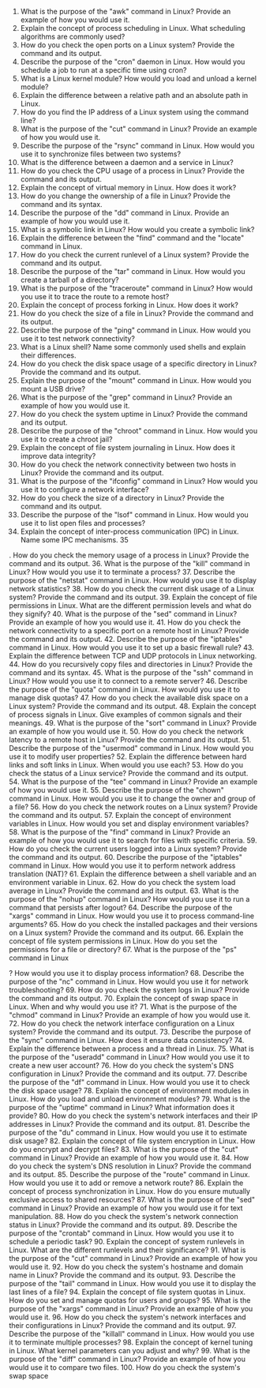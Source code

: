 

1. What is the purpose of the "awk" command in Linux? Provide an example of how you would use it.
2. Explain the concept of process scheduling in Linux. What scheduling algorithms are commonly used?
3. How do you check the open ports on a Linux system? Provide the command and its output.
4. Describe the purpose of the "cron" daemon in Linux. How would you schedule a job to run at a specific time using cron?
5. What is a Linux kernel module? How would you load and unload a kernel module?
6. Explain the difference between a relative path and an absolute path in Linux.
7. How do you find the IP address of a Linux system using the command line?
8. What is the purpose of the "cut" command in Linux? Provide an example of how you would use it.
9. Describe the purpose of the "rsync" command in Linux. How would you use it to synchronize files between two systems?
10. What is the difference between a daemon and a service in Linux?
11. How do you check the CPU usage of a process in Linux? Provide the command and its output.
12. Explain the concept of virtual memory in Linux. How does it work?
13. How do you change the ownership of a file in Linux? Provide the command and its syntax.
14. Describe the purpose of the "dd" command in Linux. Provide an example of how you would use it.
15. What is a symbolic link in Linux? How would you create a symbolic link?
16. Explain the difference between the "find" command and the "locate" command in Linux.
17. How do you check the current runlevel of a Linux system? Provide the command and its output.
18. Describe the purpose of the "tar" command in Linux. How would you create a tarball of a directory?
19. What is the purpose of the "traceroute" command in Linux? How would you use it to trace the route to a remote host?
20. Explain the concept of process forking in Linux. How does it work?
21. How do you check the size of a file in Linux? Provide the command and its output.
22. Describe the purpose of the "ping" command in Linux. How would you use it to test network connectivity?
23. What is a Linux shell? Name some commonly used shells and explain their differences.
24. How do you check the disk space usage of a specific directory in Linux? Provide the command and its output.
25. Explain the purpose of the "mount" command in Linux. How would you mount a USB drive?
26. What is the purpose of the "grep" command in Linux? Provide an example of how you would use it.
27. How do you check the system uptime in Linux? Provide the command and its output.
28. Describe the purpose of the "chroot" command in Linux. How would you use it to create a chroot jail?
29. Explain the concept of file system journaling in Linux. How does it improve data integrity?
30. How do you check the network connectivity between two hosts in Linux? Provide the command and its output.
31. What is the purpose of the "ifconfig" command in Linux? How would you use it to configure a network interface?
32. How do you check the size of a directory in Linux? Provide the command and its output.
33. Describe the purpose of the "lsof" command in Linux. How would you use it to list open files and processes?
34. Explain the concept of inter-process communication (IPC) in Linux. Name some IPC mechanisms.
35

. How do you check the memory usage of a process in Linux? Provide the command and its output.
36. What is the purpose of the "kill" command in Linux? How would you use it to terminate a process?
37. Describe the purpose of the "netstat" command in Linux. How would you use it to display network statistics?
38. How do you check the current disk usage of a Linux system? Provide the command and its output.
39. Explain the concept of file permissions in Linux. What are the different permission levels and what do they signify?
40. What is the purpose of the "sed" command in Linux? Provide an example of how you would use it.
41. How do you check the network connectivity to a specific port on a remote host in Linux? Provide the command and its output.
42. Describe the purpose of the "iptables" command in Linux. How would you use it to set up a basic firewall rule?
43. Explain the difference between TCP and UDP protocols in Linux networking.
44. How do you recursively copy files and directories in Linux? Provide the command and its syntax.
45. What is the purpose of the "ssh" command in Linux? How would you use it to connect to a remote server?
46. Describe the purpose of the "quota" command in Linux. How would you use it to manage disk quotas?
47. How do you check the available disk space on a Linux system? Provide the command and its output.
48. Explain the concept of process signals in Linux. Give examples of common signals and their meanings.
49. What is the purpose of the "sort" command in Linux? Provide an example of how you would use it.
50. How do you check the network latency to a remote host in Linux? Provide the command and its output.
51. Describe the purpose of the "usermod" command in Linux. How would you use it to modify user properties?
52. Explain the difference between hard links and soft links in Linux. When would you use each?
53. How do you check the status of a Linux service? Provide the command and its output.
54. What is the purpose of the "tee" command in Linux? Provide an example of how you would use it.
55. Describe the purpose of the "chown" command in Linux. How would you use it to change the owner and group of a file?
56. How do you check the network routes on a Linux system? Provide the command and its output.
57. Explain the concept of environment variables in Linux. How would you set and display environment variables?
58. What is the purpose of the "find" command in Linux? Provide an example of how you would use it to search for files with specific criteria.
59. How do you check the current users logged into a Linux system? Provide the command and its output.
60. Describe the purpose of the "iptables" command in Linux. How would you use it to perform network address translation (NAT)?
61. Explain the difference between a shell variable and an environment variable in Linux.
62. How do you check the system load average in Linux? Provide the command and its output.
63. What is the purpose of the "nohup" command in Linux? How would you use it to run a command that persists after logout?
64. Describe the purpose of the "xargs" command in Linux. How would you use it to process command-line arguments?
65. How do you check the installed packages and their versions on a Linux system? Provide the command and its output.
66. Explain the concept of file system permissions in Linux. How do you set the permissions for a file or directory?
67. What is the purpose of the "ps" command in Linux

? How would you use it to display process information?
68. Describe the purpose of the "nc" command in Linux. How would you use it for network troubleshooting?
69. How do you check the system logs in Linux? Provide the command and its output.
70. Explain the concept of swap space in Linux. When and why would you use it?
71. What is the purpose of the "chmod" command in Linux? Provide an example of how you would use it.
72. How do you check the network interface configuration on a Linux system? Provide the command and its output.
73. Describe the purpose of the "sync" command in Linux. How does it ensure data consistency?
74. Explain the difference between a process and a thread in Linux.
75. What is the purpose of the "useradd" command in Linux? How would you use it to create a new user account?
76. How do you check the system's DNS configuration in Linux? Provide the command and its output.
77. Describe the purpose of the "df" command in Linux. How would you use it to check the disk space usage?
78. Explain the concept of environment modules in Linux. How do you load and unload environment modules?
79. What is the purpose of the "uptime" command in Linux? What information does it provide?
80. How do you check the system's network interfaces and their IP addresses in Linux? Provide the command and its output.
81. Describe the purpose of the "du" command in Linux. How would you use it to estimate disk usage?
82. Explain the concept of file system encryption in Linux. How do you encrypt and decrypt files?
83. What is the purpose of the "cut" command in Linux? Provide an example of how you would use it.
84. How do you check the system's DNS resolution in Linux? Provide the command and its output.
85. Describe the purpose of the "route" command in Linux. How would you use it to add or remove a network route?
86. Explain the concept of process synchronization in Linux. How do you ensure mutually exclusive access to shared resources?
87. What is the purpose of the "sed" command in Linux? Provide an example of how you would use it for text manipulation.
88. How do you check the system's network connection status in Linux? Provide the command and its output.
89. Describe the purpose of the "crontab" command in Linux. How would you use it to schedule a periodic task?
90. Explain the concept of system runlevels in Linux. What are the different runlevels and their significance?
91. What is the purpose of the "cut" command in Linux? Provide an example of how you would use it.
92. How do you check the system's hostname and domain name in Linux? Provide the command and its output.
93. Describe the purpose of the "tail" command in Linux. How would you use it to display the last lines of a file?
94. Explain the concept of file system quotas in Linux. How do you set and manage quotas for users and groups?
95. What is the purpose of the "xargs" command in Linux? Provide an example of how you would use it.
96. How do you check the system's network interfaces and their configurations in Linux? Provide the command and its output.
97. Describe the purpose of the "killall" command in Linux. How would you use it to terminate multiple processes?
98. Explain the concept of kernel tuning in Linux. What kernel parameters can you adjust and why?
99. What is the purpose of the "diff" command in Linux? Provide an example of how you would use it to compare two files.
100. How do you check the system's swap space
